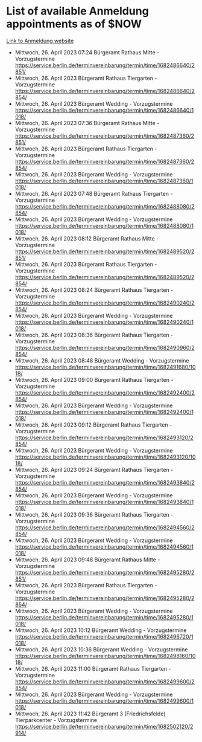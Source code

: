 # List of available Anmeldung appointments as of $NOW
[Link to Anmeldung website](https://service.berlin.de/terminvereinbarung/termin/tag.php?termin=1&anliegen[]=120686&dienstleisterlist=122210,122217,327316,122219,327312,122227,327314,122231,327346,122243,327348,122254,122252,329742,122260,329745,122262,329748,122271,327278,122273,327274,122277,327276,330436,122280,327294,122282,327290,122284,327292,122291,327270,122285,327266,122286,327264,122296,327268,150230,329760,122297,327286,122294,327284,122312,329763,122314,329775,122304,327330,122311,327334,122309,327332,317869,122281,327352,122279,329772,122283,122276,327324,122274,327326,122267,329766,122246,327318,122251,327320,122257,327322,122208,327298,122226,327300&herkunft=http%3A%2F%2Fservice.berlin.de%2Fdienstleistung%2F120686%2F)
- Mittwoch, 26. April 2023 07:24 Bürgeramt Rathaus Mitte - Vorzugstermine https://service.berlin.de/terminvereinbarung/termin/time/1682486640/2851/
- Mittwoch, 26. April 2023  Bürgeramt Rathaus Tiergarten - Vorzugstermine https://service.berlin.de/terminvereinbarung/termin/time/1682486640/2854/
- Mittwoch, 26. April 2023  Bürgeramt Wedding - Vorzugstermine https://service.berlin.de/terminvereinbarung/termin/time/1682486640/1018/
- Mittwoch, 26. April 2023 07:36 Bürgeramt Rathaus Mitte - Vorzugstermine https://service.berlin.de/terminvereinbarung/termin/time/1682487360/2851/
- Mittwoch, 26. April 2023  Bürgeramt Rathaus Tiergarten - Vorzugstermine https://service.berlin.de/terminvereinbarung/termin/time/1682487360/2854/
- Mittwoch, 26. April 2023  Bürgeramt Wedding - Vorzugstermine https://service.berlin.de/terminvereinbarung/termin/time/1682487360/1018/
- Mittwoch, 26. April 2023 07:48 Bürgeramt Rathaus Tiergarten - Vorzugstermine https://service.berlin.de/terminvereinbarung/termin/time/1682488080/2854/
- Mittwoch, 26. April 2023  Bürgeramt Wedding - Vorzugstermine https://service.berlin.de/terminvereinbarung/termin/time/1682488080/1018/
- Mittwoch, 26. April 2023 08:12 Bürgeramt Rathaus Mitte - Vorzugstermine https://service.berlin.de/terminvereinbarung/termin/time/1682489520/2851/
- Mittwoch, 26. April 2023  Bürgeramt Rathaus Tiergarten - Vorzugstermine https://service.berlin.de/terminvereinbarung/termin/time/1682489520/2854/
- Mittwoch, 26. April 2023 08:24 Bürgeramt Rathaus Tiergarten - Vorzugstermine https://service.berlin.de/terminvereinbarung/termin/time/1682490240/2854/
- Mittwoch, 26. April 2023  Bürgeramt Wedding - Vorzugstermine https://service.berlin.de/terminvereinbarung/termin/time/1682490240/1018/
- Mittwoch, 26. April 2023 08:36 Bürgeramt Rathaus Tiergarten - Vorzugstermine https://service.berlin.de/terminvereinbarung/termin/time/1682490960/2854/
- Mittwoch, 26. April 2023 08:48 Bürgeramt Wedding - Vorzugstermine https://service.berlin.de/terminvereinbarung/termin/time/1682491680/1018/
- Mittwoch, 26. April 2023 09:00 Bürgeramt Rathaus Tiergarten - Vorzugstermine https://service.berlin.de/terminvereinbarung/termin/time/1682492400/2854/
- Mittwoch, 26. April 2023  Bürgeramt Wedding - Vorzugstermine https://service.berlin.de/terminvereinbarung/termin/time/1682492400/1018/
- Mittwoch, 26. April 2023 09:12 Bürgeramt Rathaus Tiergarten - Vorzugstermine https://service.berlin.de/terminvereinbarung/termin/time/1682493120/2854/
- Mittwoch, 26. April 2023  Bürgeramt Wedding - Vorzugstermine https://service.berlin.de/terminvereinbarung/termin/time/1682493120/1018/
- Mittwoch, 26. April 2023 09:24 Bürgeramt Rathaus Tiergarten - Vorzugstermine https://service.berlin.de/terminvereinbarung/termin/time/1682493840/2854/
- Mittwoch, 26. April 2023  Bürgeramt Wedding - Vorzugstermine https://service.berlin.de/terminvereinbarung/termin/time/1682493840/1018/
- Mittwoch, 26. April 2023 09:36 Bürgeramt Rathaus Tiergarten - Vorzugstermine https://service.berlin.de/terminvereinbarung/termin/time/1682494560/2854/
- Mittwoch, 26. April 2023  Bürgeramt Wedding - Vorzugstermine https://service.berlin.de/terminvereinbarung/termin/time/1682494560/1018/
- Mittwoch, 26. April 2023 09:48 Bürgeramt Rathaus Mitte - Vorzugstermine https://service.berlin.de/terminvereinbarung/termin/time/1682495280/2851/
- Mittwoch, 26. April 2023  Bürgeramt Rathaus Tiergarten - Vorzugstermine https://service.berlin.de/terminvereinbarung/termin/time/1682495280/2854/
- Mittwoch, 26. April 2023  Bürgeramt Wedding - Vorzugstermine https://service.berlin.de/terminvereinbarung/termin/time/1682495280/1018/
- Mittwoch, 26. April 2023 10:12 Bürgeramt Wedding - Vorzugstermine https://service.berlin.de/terminvereinbarung/termin/time/1682496720/1018/
- Mittwoch, 26. April 2023 10:36 Bürgeramt Wedding - Vorzugstermine https://service.berlin.de/terminvereinbarung/termin/time/1682498160/1018/
- Mittwoch, 26. April 2023 11:00 Bürgeramt Rathaus Tiergarten - Vorzugstermine https://service.berlin.de/terminvereinbarung/termin/time/1682499600/2854/
- Mittwoch, 26. April 2023  Bürgeramt Wedding - Vorzugstermine https://service.berlin.de/terminvereinbarung/termin/time/1682499600/1018/
- Mittwoch, 26. April 2023 11:42 Bürgeramt 3 (Friedrichsfelde) Tierparkcenter - Vorzugstermine https://service.berlin.de/terminvereinbarung/termin/time/1682502120/2914/
